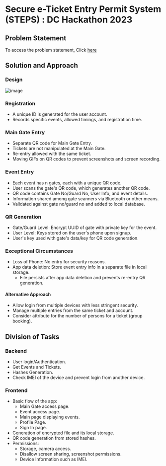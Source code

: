 # Secure e-Ticket Entry Permit System (STEPS) : DC Hackathon 2023

## Problem Statement

To access the problem statement, Click [here](https://maroon-kizzee-51.tiiny.site)



## Solution and Approach


### Design

![image](https://github.com/PSYCHNERD2512/stepClient/assets/33757242/aa934a4e-d0ac-4f98-a765-b1d82f265e6a)


### Registration

- A unique ID is generated for the user account.
- Records specific events, allowed timings, and registration time.

### Main Gate Entry

- Separate QR code for Main Gate Entry.
- Tickets are not manipulated at the Main Gate.
- Re-entry allowed with the same ticket.
- Moving GIFs on QR codes to prevent screenshots and screen recording.

### Event Entry

- Each event has n gates, each with a unique QR code.
- User scans the gate's QR code, which generates another QR code.
- QR code contains Gate No/Guard No, User Info, and event details.
- Information shared among gate scanners via Bluetooth or other means.
- Validated against gate no/guard no and added to local database.

### QR Generation

- Gate/Guard Level: Encrypt UUID of gate with private key for the event.
- User Level: Keys stored on the user's phone upon signup.
- User's key used with gate's data/key for QR code generation.

### Exceptional Circumstances

- Loss of Phone: No entry for security reasons.
- App data deletion: Store event entry info in a separate file in local storage.
  - File persists after app data deletion and prevents re-entry QR generation.

#### Alternative Approach

- Allow login from multiple devices with less stringent security.
- Manage multiple entries from the same ticket and account.
- Consider attribute for the number of persons for a ticket (group booking).

## Division of Tasks

### Backend

- User login/Authentication.
- Get Events and Tickets.
- Hashes Generation.
- Check IMEI of the device and prevent login from another device.

### Frontend

- Basic flow of the app:
  - Main Gate access page.
  - Event access page.
  - Main page displaying events.
  - Profile Page.
  - Sign In page.
- Generation of encrypted file and its local storage.
- QR code generation from stored hashes.
- Permissions:
  - Storage, camera access.
  - Disallow screen sharing, screenshot permissions.
  - Device Information such as IMEI.
